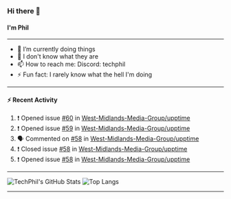 ### Hi there 👋
#### I'm Phil

---

- 🔭 I’m currently doing things
- 🌱 I don't know what they are
- 📫 How to reach me: Discord: techphil
- ⚡ Fun fact: I rarely know what the hell I'm doing

---

#### ⚡ Recent Activity
<!--START_SECTION:activity-->
1. ❗️ Opened issue [#60](https://github.com//West-Midlands-Media-Group/upptime/issues/60) in [West-Midlands-Media-Group/upptime](https://github.com//West-Midlands-Media-Group/upptime)
2. ❗️ Opened issue [#59](https://github.com//West-Midlands-Media-Group/upptime/issues/59) in [West-Midlands-Media-Group/upptime](https://github.com//West-Midlands-Media-Group/upptime)
3. 🗣 Commented on [#58](https://github.com//West-Midlands-Media-Group/upptime/issues/58) in [West-Midlands-Media-Group/upptime](https://github.com//West-Midlands-Media-Group/upptime)
4. ❗️ Closed issue [#58](https://github.com//West-Midlands-Media-Group/upptime/issues/58) in [West-Midlands-Media-Group/upptime](https://github.com//West-Midlands-Media-Group/upptime)
5. ❗️ Opened issue [#58](https://github.com//West-Midlands-Media-Group/upptime/issues/58) in [West-Midlands-Media-Group/upptime](https://github.com//West-Midlands-Media-Group/upptime)
<!--END_SECTION:activity-->

---

![TechPhil's GitHub Stats](https://github-readme-stats.vercel.app/api?username=techphil&count_private=true)
![Top Langs](https://github-readme-stats.vercel.app/api/top-langs/?username=techphil)

---
